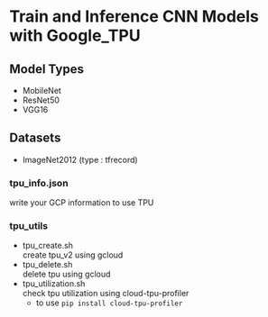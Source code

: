 # Train and Inference CNN Models with Google_TPU
## Model Types
- MobileNet
- ResNet50
- VGG16

## Datasets
- ImageNet2012 (type : tfrecord)

### tpu_info.json <br/>
write your GCP information to use TPU

### tpu_utils
- tpu_create.sh <br/>
  create tpu_v2 using gcloud
- tpu_delete.sh <br/>
  delete tpu using gcloud
- tpu_utilization.sh <br/>
  check tpu utilization using cloud-tpu-profiler
  - to use
  ```pip install cloud-tpu-profiler```
